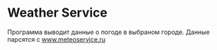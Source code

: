 # Weather Service

Программа выводит данные о погоде в выбраном городе. Данные парсятся с www.meteoservice.ru

